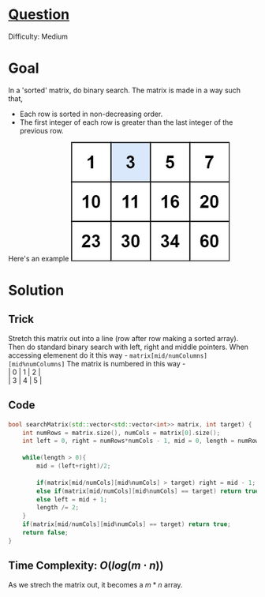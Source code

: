 # [Question](https://leetcode.com/problems/search-a-2d-matrix/)
Difficulty: Medium
# Goal
In a 'sorted' matrix, do binary search. The matrix is made in a way such that,
- Each row is sorted in non-decreasing order.
- The first integer of each row is greater than the last integer of the previous row.  

Here's an example
<img alt="Example from leetcode" src="images/mat.jpg">

# Solution
## Trick
Stretch this matrix out into a line (row after row making a sorted array). Then do standard binary search with left, right and middle pointers. When accessing elemenent do it this way - `matrix[mid/numColumns][mid%numColumns]`
The matrix is numbered in this way -  
| 0 | 1 | 2 |  
| 3 | 4 | 5 |
## Code
```cpp
bool searchMatrix(std::vector<std::vector<int>> matrix, int target) {
    int numRows = matrix.size(), numCols = matrix[0].size();
    int left = 0, right = numRows*numCols - 1, mid = 0, length = numRows*numCols;

    while(length > 0){
        mid = (left+right)/2;

        if(matrix[mid/numCols][mid%numCols] > target) right = mid - 1;
        else if(matrix[mid/numCols][mid%numCols] == target) return true;
        else left = mid + 1;
        length /= 2;
    }
    if(matrix[mid/numCols][mid%numCols] == target) return true;
    return false;
}
```
## Time Complexity: $O(log(m\cdot n))$
As we strech the matrix out, it becomes a $m*n$ array.